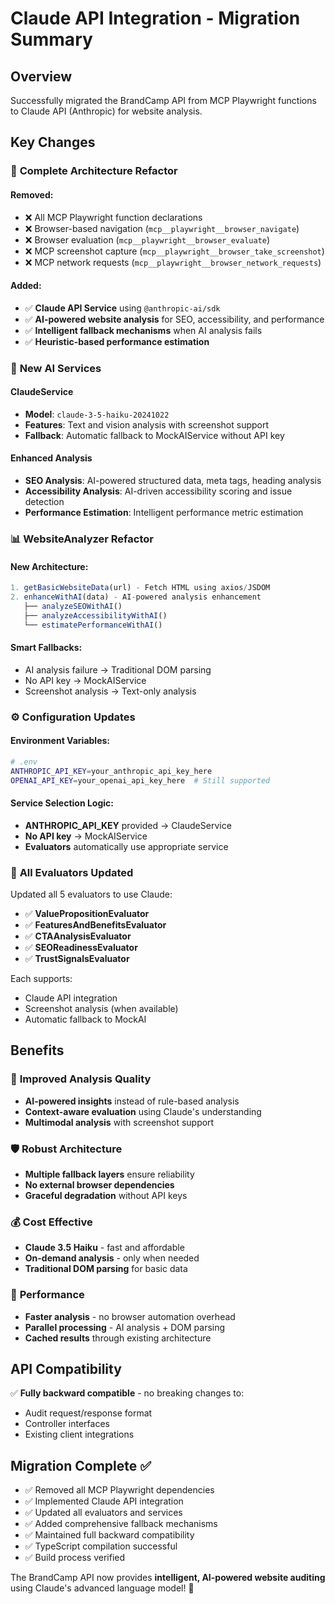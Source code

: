 # Claude API Integration - Migration Summary

## Overview
Successfully migrated the BrandCamp API from MCP Playwright functions to Claude API (Anthropic) for website analysis.

## Key Changes

### 🔄 **Complete Architecture Refactor**

#### Removed:
- ❌ All MCP Playwright function declarations
- ❌ Browser-based navigation (`mcp__playwright__browser_navigate`)
- ❌ Browser evaluation (`mcp__playwright__browser_evaluate`) 
- ❌ MCP screenshot capture (`mcp__playwright__browser_take_screenshot`)
- ❌ MCP network requests (`mcp__playwright__browser_network_requests`)

#### Added:
- ✅ **Claude API Service** using `@anthropic-ai/sdk`
- ✅ **AI-powered website analysis** for SEO, accessibility, and performance
- ✅ **Intelligent fallback mechanisms** when AI analysis fails
- ✅ **Heuristic-based performance estimation**

### 🤖 **New AI Services**

#### ClaudeService
- **Model**: `claude-3-5-haiku-20241022`
- **Features**: Text and vision analysis with screenshot support
- **Fallback**: Automatic fallback to MockAIService without API key

#### Enhanced Analysis
- **SEO Analysis**: AI-powered structured data, meta tags, heading analysis
- **Accessibility Analysis**: AI-driven accessibility scoring and issue detection
- **Performance Estimation**: Intelligent performance metric estimation

### 📊 **WebsiteAnalyzer Refactor**

#### New Architecture:
```typescript
1. getBasicWebsiteData(url) - Fetch HTML using axios/JSDOM
2. enhanceWithAI(data) - AI-powered analysis enhancement
   ├── analyzeSEOWithAI()
   ├── analyzeAccessibilityWithAI()  
   └── estimatePerformanceWithAI()
```

#### Smart Fallbacks:
- AI analysis failure → Traditional DOM parsing
- No API key → MockAIService
- Screenshot analysis → Text-only analysis

### ⚙️ **Configuration Updates**

#### Environment Variables:
```bash
# .env
ANTHROPIC_API_KEY=your_anthropic_api_key_here
OPENAI_API_KEY=your_openai_api_key_here  # Still supported
```

#### Service Selection Logic:
- **ANTHROPIC_API_KEY** provided → ClaudeService
- **No API key** → MockAIService
- **Evaluators** automatically use appropriate service

### 🔧 **All Evaluators Updated**

Updated all 5 evaluators to use Claude:
- ✅ **ValuePropositionEvaluator**
- ✅ **FeaturesAndBenefitsEvaluator** 
- ✅ **CTAAnalysisEvaluator**
- ✅ **SEOReadinessEvaluator**
- ✅ **TrustSignalsEvaluator**

Each supports:
- Claude API integration
- Screenshot analysis (when available)
- Automatic fallback to MockAI

## Benefits

### 🎯 **Improved Analysis Quality**
- **AI-powered insights** instead of rule-based analysis
- **Context-aware evaluation** using Claude's understanding
- **Multimodal analysis** with screenshot support

### 🛡️ **Robust Architecture**
- **Multiple fallback layers** ensure reliability
- **No external browser dependencies**
- **Graceful degradation** without API keys

### 💰 **Cost Effective**
- **Claude 3.5 Haiku** - fast and affordable
- **On-demand analysis** - only when needed
- **Traditional DOM parsing** for basic data

### 🚀 **Performance**
- **Faster analysis** - no browser automation overhead
- **Parallel processing** - AI analysis + DOM parsing
- **Cached results** through existing architecture

## API Compatibility

✅ **Fully backward compatible** - no breaking changes to:
- Audit request/response format
- Controller interfaces  
- Existing client integrations

## Migration Complete ✅

- ✅ Removed all MCP Playwright dependencies
- ✅ Implemented Claude API integration
- ✅ Updated all evaluators and services
- ✅ Added comprehensive fallback mechanisms
- ✅ Maintained full backward compatibility
- ✅ TypeScript compilation successful
- ✅ Build process verified

The BrandCamp API now provides **intelligent, AI-powered website auditing** using Claude's advanced language model! 🎉